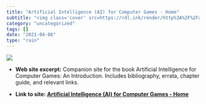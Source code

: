 ```yaml
---
title: "Artificial Intelligence (AI) for Computer Games - Home"
subtitle: "<img class='cover' src=https://rdl.ink/render/http%3A%2F%2Fai4games.sourceforge.net>"
category: "uncategorized"
tags: []
date: "2021-04-06"
type: "rain"
---
```

<img class="cover" src=https://rdl.ink/render/http%3A%2F%2Fai4games.sourceforge.net>



* **Web site excerpt:** Companion site for the book Artificial Intelligence for Computer Games: An Introduction. Includes bibliography, errata, chapter guide, and relevant links.

* **Link to site:** **[Artificial Intelligence (AI) for Computer Games - Home](http://ai4games.sourceforge.net)**